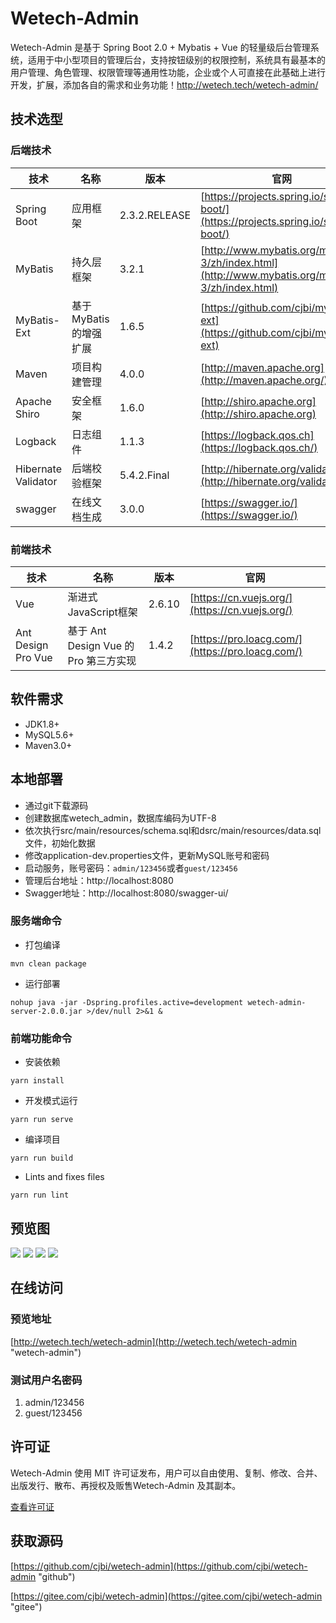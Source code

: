 # Wetech-Admin

Wetech-Admin 是基于 Spring Boot 2.0 + Mybatis + Vue 的轻量级后台管理系统，适用于中小型项目的管理后台，支持按钮级别的权限控制，系统具有最基本的用户管理、角色管理、权限管理等通用性功能，企业或个人可直接在此基础上进行开发，扩展，添加各自的需求和业务功能！http://wetech.tech/wetech-admin/


## 技术选型

### 后端技术

技术 | 名称 | 版本 | 官网
----|------|----|----
Spring Boot | 应用框架 | 2.3.2.RELEASE | [https://projects.spring.io/spring-boot/](https://projects.spring.io/spring-boot/)
MyBatis | 持久层框架 | 3.2.1 |  [http://www.mybatis.org/mybatis-3/zh/index.html](http://www.mybatis.org/mybatis-3/zh/index.html)
MyBatis-Ext | 基于MyBatis的增强扩展| 1.6.5 |  [https://github.com/cjbi/mybatis-ext](https://github.com/cjbi/mybatis-ext)
Maven | 项目构建管理 | 4.0.0 |  [http://maven.apache.org](http://maven.apache.org/)
Apache Shiro | 安全框架 | 1.6.0 |  [http://shiro.apache.org](http://shiro.apache.org)
Logback | 日志组件 | 1.1.3 |  [https://logback.qos.ch](https://logback.qos.ch/)
Hibernate Validator | 后端校验框架 | 5.4.2.Final | [http://hibernate.org/validator/](http://hibernate.org/validator/)
swagger | 在线文档生成 |  3.0.0 | [https://swagger.io/](https://swagger.io/) 

### 前端技术

技术 | 名称 | 版本 |  官网
----|------|----|----
Vue | 渐进式JavaScript框架 | 2.6.10 |  [https://cn.vuejs.org/](https://cn.vuejs.org/)
Ant Design Pro Vue | 基于 Ant Design Vue 的 Pro 第三方实现 | 1.4.2 |  [https://pro.loacg.com/](https://pro.loacg.com/)

## 软件需求

- JDK1.8+
- MySQL5.6+
- Maven3.0+

## 本地部署

- 通过git下载源码
- 创建数据库wetech_admin，数据库编码为UTF-8
- 依次执行src/main/resources/schema.sql和dsrc/main/resources/data.sql文件，初始化数据
- 修改application-dev.properties文件，更新MySQL账号和密码
- 启动服务，账号密码：`admin/123456`或者`guest/123456`
- 管理后台地址：http://localhost:8080
- Swagger地址：http://localhost:8080/swagger-ui/

### 服务端命令
- 打包编译
```
mvn clean package
```
- 运行部署
```
nohup java -jar -Dspring.profiles.active=development wetech-admin-server-2.0.0.jar >/dev/null 2>&1 &
```
### 前端功能命令

- 安装依赖
```
yarn install
```

- 开发模式运行
```
yarn run serve
```

- 编译项目
```
yarn run build
```

- Lints and fixes files
```
yarn run lint
```

## 预览图
![](doc/image/1.JPG)
![](doc/image/2.JPG)
![](doc/image/3.JPG)
![](doc/image/4.JPG)

## 在线访问

### 预览地址

[http://wetech.tech/wetech-admin](http://wetech.tech/wetech-admin "wetech-admin")

### 测试用户名密码
1. admin/123456
2. guest/123456

## 许可证

Wetech-Admin 使用 MIT 许可证发布，用户可以自由使用、复制、修改、合并、出版发行、散布、再授权及贩售Wetech-Admin 及其副本。

[查看许可证](LICENSE "LICENSE")

## 获取源码

 [https://github.com/cjbi/wetech-admin](https://github.com/cjbi/wetech-admin "github")

 [https://gitee.com/cjbi/wetech-admin](https://gitee.com/cjbi/wetech-admin "gitee")

